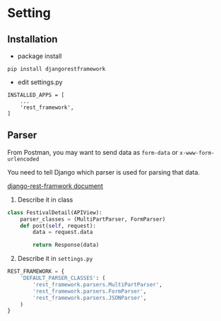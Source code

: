 # Setting

## Installation
* package install
```
pip install djangorestframework
```
* edit settings.py
```
INSTALLED_APPS = [
    ...
    'rest_framework',
]
```
## Parser

From Postman, you may want to send data as `form-data` or `x-www-form-urlencoded`

You need to tell Django which parser is used for parsing that data.

[django-rest-framwork document](http://www.django-rest-framework.org/api-guide/parsers/#formparser)

1. Describe it in class 

```py
class FestivalDetail(APIView):
    parser_classes = (MultiPartParser, FormParser)
    def post(self, request):
        data = request.data

        return Response(data)
```

2. Describe it in `settings.py`
```py
REST_FRAMEWORK = {
    'DEFAULT_PARSER_CLASSES': (
        'rest_framework.parsers.MultiPartParser',
        'rest_framework.parsers.FormParser',
        'rest_framework.parsers.JSONParser',
    )
}
```